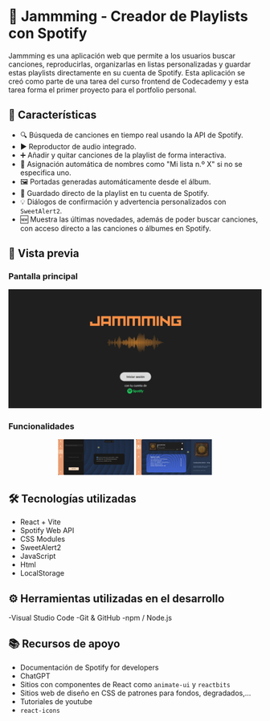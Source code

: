 # 🎵 Jammming - Creador de Playlists con Spotify

Jammming es una aplicación web que permite a los usuarios buscar canciones, reproducirlas, organizarlas en listas personalizadas y guardar estas playlists directamente en su cuenta de Spotify. Esta aplicación se creó como parte de una tarea del curso frontend de Codecademy y esta tarea forma el primer proyecto para el portfolio personal.


## 🚀 Características

- 🔍 Búsqueda de canciones en tiempo real usando la API de Spotify.
- ▶️ Reproductor de audio integrado.
- ➕ Añadir y quitar canciones de la playlist de forma interactiva.
- 📝 Asignación automática de nombres como "Mi lista n.º X" si no se especifica uno.
- 🖼️ Portadas generadas automáticamente desde el álbum.
- 💾 Guardado directo de la playlist en tu cuenta de Spotify.
- 💡 Diálogos de confirmación y advertencia personalizados con `SweetAlert2`.
- 🆕 Muestra las últimas novedades, además de poder buscar canciones, con acceso directo a las canciones o álbumes en Spotify.


## 📸 Vista previa

### Pantalla principal
![Pantalla principal](./screenshots/main.png)

### Funcionalidades
<div align="center">
  <img src="./screenshots/create.png" width="30%" />
  <img src="./screenshots/player.png" width="30%" />
</div>


## 🛠️ Tecnologías utilizadas

- React + Vite
- Spotify Web API
- CSS Modules
- SweetAlert2
- JavaScript
- Html
- LocalStorage


## ⚙️ Herramientas utilizadas en el desarrollo

-Visual Studio Code
-Git & GitHub
-npm / Node.js


## 📚 Recursos de apoyo

- Documentación de Spotify for developers
- ChatGPT
- Sitios con componentes de React como `animate-ui` y `reactbits`
- Sitios web de diseño en CSS de patrones para fondos, degradados,...
- Tutoriales de youtube
- `react-icons`